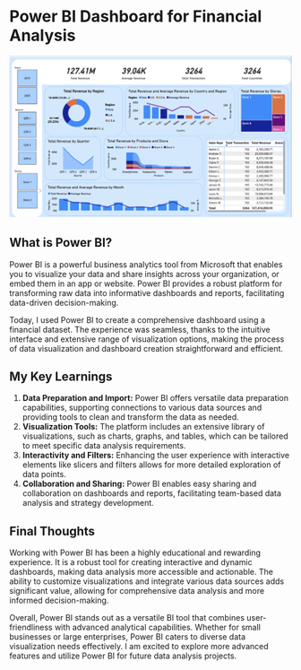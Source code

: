 # Power BI Dashboard for Financial Analysis

![Financial Analysis Dashboard](Financial_Analysis_Dashboard.png)

## What is Power BI?

Power BI is a powerful business analytics tool from Microsoft that enables you to visualize your data and share insights across your organization, or embed them in an app or website. Power BI provides a robust platform for transforming raw data into informative dashboards and reports, facilitating data-driven decision-making.

Today, I used Power BI to create a comprehensive dashboard using a financial dataset. The experience was seamless, thanks to the intuitive interface and extensive range of visualization options, making the process of data visualization and dashboard creation straightforward and efficient.

## My Key Learnings

1. **Data Preparation and Import:** Power BI offers versatile data preparation capabilities, supporting connections to various data sources and providing tools to clean and transform the data as needed.
2. **Visualization Tools:** The platform includes an extensive library of visualizations, such as charts, graphs, and tables, which can be tailored to meet specific data analysis requirements.
3. **Interactivity and Filters:** Enhancing the user experience with interactive elements like slicers and filters allows for more detailed exploration of data points.
4. **Collaboration and Sharing:** Power BI enables easy sharing and collaboration on dashboards and reports, facilitating team-based data analysis and strategy development.

## Final Thoughts

Working with Power BI has been a highly educational and rewarding experience. It is a robust tool for creating interactive and dynamic dashboards, making data analysis more accessible and actionable. The ability to customize visualizations and integrate various data sources adds significant value, allowing for comprehensive data analysis and more informed decision-making.

Overall, Power BI stands out as a versatile BI tool that combines user-friendliness with advanced analytical capabilities. Whether for small businesses or large enterprises, Power BI caters to diverse data visualization needs effectively. I am excited to explore more advanced features and utilize Power BI for future data analysis projects.
